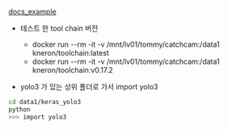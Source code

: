 [docs_example](https://doc.kneron.com/docs/#toolchain/appendix/yolo_example_InModelPreproc_trick/)

- 테스트 한 tool chain 버전
  - docker run --rm -it -v /mnt/lv01/tommy/catchcam:/data1 kneron/toolchain:latest
  - docker run --rm -it -v /mnt/lv01/tommy/catchcam:/data1 kneron/toolchain:v0.17.2

- yolo3 가 있는 상위 폴더로 가서 import yolo3
```bash
cd data1/keras_yolo3
python
>>> import yolo3
```
